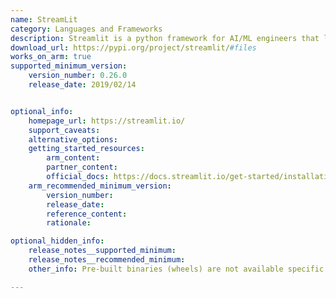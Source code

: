 ```yaml
---
name: StreamLit
category: Languages and Frameworks
description: Streamlit is a python framework for AI/ML engineers that lets users transform data scripts into shareable web apps.
download_url: https://pypi.org/project/streamlit/#files
works_on_arm: true
supported_minimum_version:
    version_number: 0.26.0
    release_date: 2019/02/14


optional_info:
    homepage_url: https://streamlit.io/
    support_caveats:
    alternative_options:
    getting_started_resources:
        arm_content:
        partner_content:
        official_docs: https://docs.streamlit.io/get-started/installation
    arm_recommended_minimum_version:
        version_number:
        release_date:
        reference_content:
        rationale:

optional_hidden_info:
    release_notes__supported_minimum: 
    release_notes__recommended_minimum:
    other_info: Pre-built binaries (wheels) are not available specific to any platform. Installation and Testing are done using "pip install streamlit".

---
```

